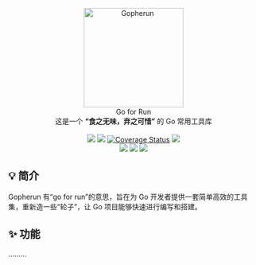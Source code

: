 <p align = "center">
    <img alt="Gopherun" src="https://raw.githubusercontent.com/tootscharlie/gopherun/main/.github/images/logo.png" width="200px">
    <br>
    Go for Run<br>这是一个 <b>“食之无味，弃之可惜”</b> 的 Go 常用工具库
    <br/><br/>
    <a title="Build Status" target="_blank" href="https://github.com/tootscharlie/gopherun/actions/workflows/ci.yml"><img src="https://img.shields.io/github/actions/workflow/status/tootscharlie/gopherun/ci.yml?style=flat-square"></a>
    <a title="Go Report Card" target="_blank" href="https://goreportcard.com/report/github.com/tootscharlie/gopherun"><img src="https://goreportcard.com/badge/github.com/tootscharlie/gopherun?style=flat-square"></a>
    <a href='https://coveralls.io/github/tootscharlie/gopherun'><img src='https://coveralls.io/repos/github/tootscharlie/gopherun/badge.svg' alt='Coverage Status' /></a>
    <a title="Code Size" target="_blank" href="https://github.com/tootscharlie/gopherun"><img src="https://img.shields.io/github/languages/code-size/tootscharlie/gopherun.svg?style=flat-square"></a>
    <br/>
    <a title="Apache License" target="_blank" href="https://github.com/tootscharlie/gopherun/blob/main/LICENSE"><img src="https://img.shields.io/github/license/tootscharlie/gopherun?style=flat-square&color=%230088cc"></a>
    <a title="GitHub Commits" target="_blank" href="https://github.com/tootscharlie/gopherun/commits/main"><img src="https://img.shields.io/github/commit-activity/m/tootscharlie/gopherun.svg?style=flat-square"></a>
    <a title="Last Commit" target="_blank" href="https://github.com/tootscharlie/gopherun/commits/master"><img src="https://img.shields.io/github/last-commit/tootscharlie/gopherun.svg?style=flat-square&color=0088CC"></a>

</p>

## 💡 简介

Gopherun 有“go for run”的意思，旨在为 Go 开发者提供一套简单高效的工具集，重新造一些“轮子”，让 Go 项目能够快速进行编写和搭建。


## ✨ 功能

.........